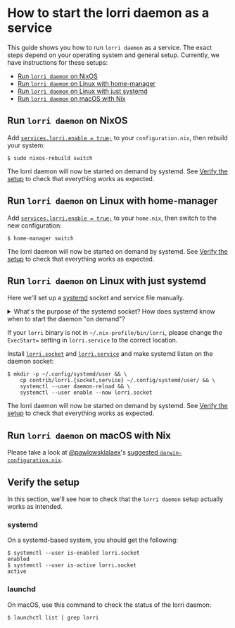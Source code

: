 # How to start the lorri daemon as a service

This guide shows you how to run `lorri daemon` as a service. The exact steps
depend on your operating system and general setup. Currently, we have
instructions for these setups:

- [Run `lorri daemon` on NixOS](#run-lorri-daemon-on-nixos)
- [Run `lorri daemon` on Linux with
  home-manager](#run-lorri-daemon-on-linux-with-home-manager)
- [Run `lorri daemon` on Linux with just
  systemd](#run-lorri-daemon-on-linux-with-just-systemd)
- [Run `lorri daemon` on macOS with
  Nix](#run-lorri-daemon-on-macOS-with-nix)

## Run `lorri daemon` on NixOS

Add [`services.lorri.enable =
true;`](https://nixos.org/nixos/options.html#services.lorri.enable) to your
`configuration.nix`, then rebuild your system:

```console
$ sudo nixos-rebuild switch
```

The lorri daemon will now be started on demand by systemd. See [Verify the
setup](#verify-the-setup) to check that everything works as expected.

## Run `lorri daemon` on Linux with home-manager

Add [`services.lorri.enable =
true;`](https://rycee.gitlab.io/home-manager/options.html#opt-services.lorri.enable)
to your `home.nix`, then switch to the new configuration:

```console
$ home-manager switch
```

The lorri daemon will now be started on demand by systemd. See [Verify the
setup](#verify-the-setup) to check that everything works as expected.

## Run `lorri daemon` on Linux with just systemd

Here we'll set up a [systemd] socket and service file manually.

<details>
<summary>What's the purpose of the systemd socket? How does systemd know when
to start the daemon "on demand"?</summary>
<p>lorri clients, like the `direnv` integration, talk to the daemon via a Unix
socket at a well-known location. [`lorri.socket`] tells systemd to start the
systemd service defined in [`lorri.service`] the first time a client attempts
to connect to this socket.</p>
</details>

If your `lorri` binary is not in `~/.nix-profile/bin/lorri`, please change the
`ExecStart=` setting in `lorri.service` to the correct location.

Install [`lorri.socket`] and [`lorri.service`] and make systemd listen on the
daemon socket:

```console
$ mkdir -p ~/.config/systemd/user && \
    cp contrib/lorri.{socket,service} ~/.config/systemd/user/ && \
    systemctl --user daemon-reload && \
    systemctl --user enable --now lorri.socket
```

The lorri daemon will now be started on demand by systemd. See [Verify the
setup](#verify-the-setup) to check that everything works as expected.

## Run `lorri daemon` on macOS with Nix

Please take a look at [@pawlowsklalaex]'s [suggested
`darwin-configuration.nix`](https://github.com/target/lorri/issues/96#issuecomment-545152525).

## Verify the setup

In this section, we'll see how to check that the `lorri daemon` setup actually
works as intended.

### systemd

On a systemd-based system, you should get the following:

```console
$ systemctl --user is-enabled lorri.socket
enabled
$ systemctl --user is-active lorri.socket
active
```

### launchd

On macOS, use this command to check the status of the lorri daemon:

```console
$ launchctl list | grep lorri
```

[systemd]: https://www.freedesktop.org/wiki/Software/systemd/
[`lorri.socket`]: ./lorri.socket
[`lorri.service`]: ./lorri.service
[@pawlowsklalaex]: https://github.com/pawlowskialex
